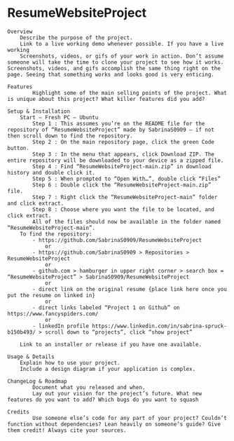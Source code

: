 # ResumeWebsiteProject

	Overview
   		Describe the purpose of the project.
    	Link to a live working demo whenever possible. If you have a live working
    	Screenshots, videos, or gifs of your work in action. Don’t assume someone will take the time to clone your project to see how it works. Screenshots, videos, and gifs accomplish the same thing right on the page. Seeing that something works and looks good is very enticing.
    
	Features
    		Highlight some of the main selling points of the project. What is unique about this project? What killer features did you add?
    
	Setup & Installation
		Start – Fresh PC – Ubuntu
			Step 1 : This assumes you’re on the README file for the repository of “ResumeWebsiteProject” made by SabrinaS0909 – if not then scroll down to find the repository.
			Step 2 : On the main repository page, click the green Code button.
			Step 3 : In the menu that appears, click Download ZIP. The entire repository will be downloaded to your device as a zipped file.
			Step 4 : Find “ResumeWebsiteProject-main.zip” in download history and double click it.
			Step 5 : When prompted to “Open With…”, double click “Files”
			Step 6 : Double click the “ResumeWebsiteProject-main.zip” file.
			Step 7 : Right click the “ResumeWebsiteProject-main” folder and click extract.
			Step 8 : Choose where you want the file to be located, and click extract.
			All of the files should now be available in the folder named “ResumeWebsiteProject-main”. 
		To find the repository:
			- https://github.com/SabrinaS0909/ResumeWebsiteProject
				or
			- https://github.com/SabrinaS0909 > Repositories > ResumeWebsiteProject
				or
			- github.com > hamburger in upper right corner > search box = “ResumeWebsiteProject” > SabrinaS0909/ResumeWebsiteProject
				or
			- direct link on the original resume {place link here once you put the resume on linked in}
				or
			- direct links labeled “Project 1 on Github” on https://www.fancyspiders.com/
				or
			- linkedIn profile https://www.linkedin.com/in/sabrina-spruck-b150b493/ > scroll down to “projects”, click “show project”
        
		Link to an installer or release if you have one available.
    
	Usage & Details
   		Explain how to use your project.
   		Include a design diagram if your application is complex.
    
	ChangeLog & Roadmap
    		Document what you released and when.
    		Lay out your vision for the project’s future. What new features do you want to add? Which bugs do you want to squash
    
	Credits
    		Use someone else’s code for any part of your project? Couldn’t function without dependencies? Lean heavily on someone’s guide? Give them credit! Always cite your sources.

